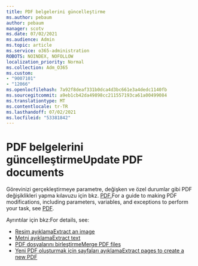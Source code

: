 ```yaml
---
title: PDF belgelerini güncelleştirme
ms.author: pebaum
author: pebaum
manager: scotv
ms.date: 07/02/2021
ms.audience: Admin
ms.topic: article
ms.service: o365-administration
ROBOTS: NOINDEX, NOFOLLOW
localization_priority: Normal
ms.collection: Adm_O365
ms.custom:
- "9007101"
- "12066"
ms.openlocfilehash: 7a92f8deaf331b0dca4d3bc661e3a4dedc1140fb
ms.sourcegitcommit: a9eb1cb42da49898cc211557193ca61a00499084
ms.translationtype: MT
ms.contentlocale: tr-TR
ms.lasthandoff: 07/02/2021
ms.locfileid: "53381842"
---
```

# <a name="update-pdf-documents"></a><span data-ttu-id="4619a-102">PDF belgelerini güncelleştirme</span><span class="sxs-lookup"><span data-stu-id="4619a-102">Update PDF documents</span></span>

<span data-ttu-id="4619a-103">Görevinizi gerçekleştirmeye parametre, değişken ve özel durumlar gibi PDF değişiklikleri yapma kılavuzu için bkz. [PDF.](/power-automate/desktop-flows/actions-reference/pdf)</span><span class="sxs-lookup"><span data-stu-id="4619a-103">For a guide to making PDF modifications, including parameters, variables, and exceptions to perform your task, see [PDF](/power-automate/desktop-flows/actions-reference/pdf).</span></span>

<span data-ttu-id="4619a-104">Ayrıntılar için bkz:</span><span class="sxs-lookup"><span data-stu-id="4619a-104">For details, see:</span></span>

- [<span data-ttu-id="4619a-105">Resim ayıklama</span><span class="sxs-lookup"><span data-stu-id="4619a-105">Extract an image</span></span>](/power-automate/desktop-flows/actions-reference/pdf#pdf-actions)
- [<span data-ttu-id="4619a-106">Metni ayıklama</span><span class="sxs-lookup"><span data-stu-id="4619a-106">Extract text</span></span>](/power-automate/desktop-flows/actions-reference/pdf#extracttextfrompdfaction)
- [<span data-ttu-id="4619a-107">PDF dosyalarını birleştirme</span><span class="sxs-lookup"><span data-stu-id="4619a-107">Merge PDF files</span></span>](/power-automate/desktop-flows/actions-reference/pdf#mergefiles)
- [<span data-ttu-id="4619a-108">Yeni PDF oluşturmak için sayfaları ayıklama</span><span class="sxs-lookup"><span data-stu-id="4619a-108">Extract pages to create a new PDF</span></span>](/power-automate/desktop-flows/actions-reference/pdf#extractpages)

